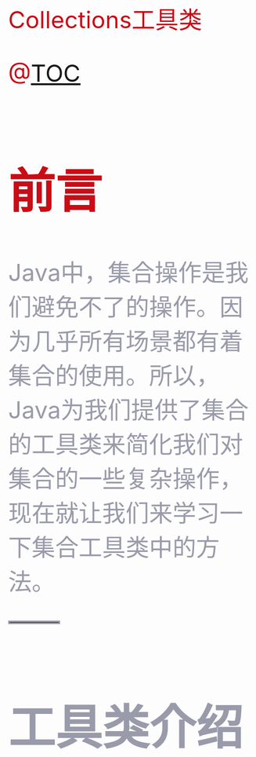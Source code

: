 <font color=#ca0c16 size=8> Collections工具类

<a id="_top"></a>

@[TOC](文章目录)

# 前言

<font color=#999AAA > Java中，集合操作是我们避免不了的操作。因为几乎所有场景都有着集合的使用。所以，Java为我们提供了集合的工具类来简化我们对集合的一些复杂操作，现在就让我们来学习一下集合工具类中的方法。

<hr style=" border:solid; width:100px; height:1px;" color=#000000 size=1">

# 工具类介绍

